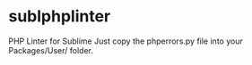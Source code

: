# sublphplinter
PHP Linter for Sublime
Just copy the phperrors.py file into your Packages/User/ folder.
